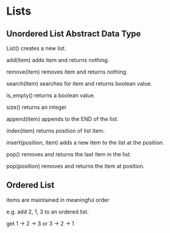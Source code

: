 # Lists

## Unordered List Abstract Data Type

List() creates a new list.

add(item) adds item and returns nothing.

remove(item) removes item and returns nothing.

search(item) searches for item and returns boolean value.

is_empty() returns a boolean value.

size() returns an integer

append(item) appends to the END of the list.

index(item) returns position of list item.

insert(position, item) adds a new item to the list at the position.

pop() removes and returns the last item in the list.

pop(position) removes and returns the item at position.


## Ordered List

items are maintained in meaningful order

e.g. add 2, 1, 3 to an ordered list.

get 1 -> 2 -> 3
or 
3 -> 2 -> 1